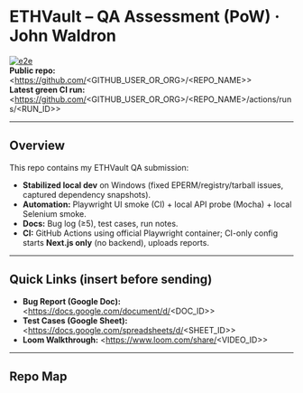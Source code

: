 # ETHVault – QA Assessment (PoW) · John Waldron

[![e2e](https://github.com/<GITHUB_USER_OR_ORG>/<REPO_NAME>/actions/workflows/ci.yml/badge.svg)](https://github.com/<GITHUB_USER_OR_ORG>/<REPO_NAME>/actions/workflows/ci.yml)
<br>
**Public repo:** <https://github.com/<GITHUB_USER_OR_ORG>/<REPO_NAME>>  
**Latest green CI run:** <https://github.com/<GITHUB_USER_OR_ORG>/<REPO_NAME>/actions/runs/<RUN_ID>>

---

## Overview

This repo contains my ETHVault QA submission:
- **Stabilized local dev** on Windows (fixed EPERM/registry/tarball issues, captured dependency snapshots).
- **Automation:** Playwright UI smoke (CI) + local API probe (Mocha) + local Selenium smoke.
- **Docs:** Bug log (≥5), test cases, run notes.
- **CI:** GitHub Actions using official Playwright container; CI-only config starts **Next.js only** (no backend), uploads reports.

---

## Quick Links (insert before sending)

- **Bug Report (Google Doc):** <https://docs.google.com/document/d/<DOC_ID>>
- **Test Cases (Google Sheet):** <https://docs.google.com/spreadsheets/d/<SHEET_ID>>
- **Loom Walkthrough:** <https://www.loom.com/share/<VIDEO_ID>>

---

## Repo Map

